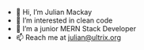 - 👋 Hi, I’m Julian Mackay
- 👀 I’m interested in clean code
- 🌱 I’m a junior MERN Stack Developer
- 📫 Reach me at  julian@ultrix.org

